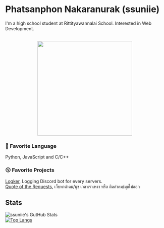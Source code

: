 # Phatsanphon Nakaranurak (ssuniie)
I'm a high school student at Rittityawannalai School. Interested in Web Development.
<br>
<br><p  align="center">
  <img  width =300 src="https://i.pinimg.com/originals/50/1a/f8/501af8237381920bd90e4f6cfb1ec55f.gif">
</p>


### 🤖 Favorite Language
Python, JavaScript and C/C++

### 😗 Favorite Projects
[Logker](https://github.com/ssuniie/Logker), Logging Discord bot for every servers.
<br>[Quote of the Requests](https://github.com/ssuniie/good-quotes), เว็บหาคำคม/มุข เวลาเราเหงา หรือ คิดคำคม/มุขไม่ออก

## Stats
![ssuniie's GutHub Stats](https://github-readme-stats.vercel.app/api?username=ssuniie&show_icons=true)
<br>
[![Top Langs](https://github-readme-stats.vercel.app/api/top-langs?username=ssuniie&layout=compact)](https://github-readme-stats.vercel.app/api/top-langs?username=ssuniie&layout=compact)
